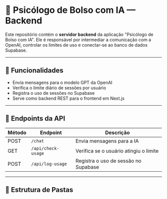 # 🧠 Psicólogo de Bolso com IA — Backend

Este repositório contém o **servidor backend** da aplicação "Psicólogo de Bolso com IA". Ele é responsável por intermediar a comunicação com a OpenAI, controlar os limites de uso e conectar-se ao banco de dados Supabase.

---

## 🔧 Funcionalidades

- Envia mensagens para o modelo GPT da OpenAI
- Verifica o limite diário de sessões por usuário
- Registra o uso de sessões no Supabase
- Serve como backend REST para o frontend em Next.js

---

## 🚀 Endpoints da API

| Método | Endpoint              | Descrição                                 |
|--------|-----------------------|-------------------------------------------|
| POST   | `/chat`               | Envia mensagens para a IA                 |
| GET    | `/api/check-usage`    | Verifica se o usuário atingiu o limite    |
| POST   | `/api/log-usage`      | Registra o uso de sessão no Supabase      |

---

## 📁 Estrutura de Pastas


